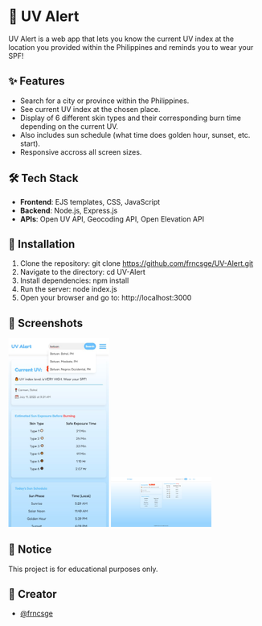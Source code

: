# 🌅 UV Alert

UV Alert is a web app that lets you know the current UV index at the location you provided within the Philippines and reminds you to wear your SPF!

## ✨ Features
- Search for a city or province within the Philippines. 
- See current UV index at the chosen place.
- Display of 6 different skin types and their corresponding burn time depending on the current UV.
- Also includes sun schedule (what time does golden hour, sunset, etc. start).
- Responsive accross all screen sizes.

## 🛠️ Tech Stack
- **Frontend**: EJS templates, CSS, JavaScript
- **Backend**: Node.js, Express.js
- **APIs**: Open UV API, Geocoding API, Open Elevation API

## 🚀 Installation
1. Clone the repository: git clone https://github.com/frncsge/UV-Alert.git
2. Navigate to the directory: cd UV-Alert
3. Install dependencies: npm install
4. Run the server: node index.js
5. Open your browser and go to: http://localhost:3000

## 📸 Screenshots

<img src="public/screenshots/homepage uv alert mobile.jpg" alt="Home page for mobile devices" width="200"/> <img src="public/screenshots/homepage uv alert.jpg" alt="Landing Page" width="200"/>

## 📝 Notice

This project is for educational purposes only.

## 👤 Creator

- [@frncsge](https://github.com/frncsge)
